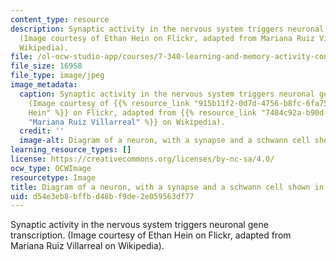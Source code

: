 ```yaml
---
content_type: resource
description: Synaptic activity in the nervous system triggers neuronal gene transcription.
  (Image courtesy of Ethan Hein on Flickr, adapted from Mariana Ruiz Villarreal on
  Wikipedia).
file: /ol-ocw-studio-app/courses/7-340-learning-and-memory-activity-controlled-gene-expression-in-the-nervous-system-fall-2009/d54e3eb8bffbd48bf9de2e059563df77_7-340f09-th.jpg
file_size: 16958
file_type: image/jpeg
image_metadata:
  caption: Synaptic activity in the nervous system triggers neuronal gene transcription.
    (Image courtesy of {{% resource_link "915b11f2-0d7d-4756-b8fc-6fa75df3543a" "Ethan
    Hein" %}} on Flickr, adapted from {{% resource_link "7484c92a-b90d-469f-9cf6-c2cee0ea10a6"
    "Mariana Ruiz Villarreal" %}} on Wikipedia).
  credit: ''
  image-alt: Diagram of a neuron, with a synapse and a schwann cell shown in detail.
learning_resource_types: []
license: https://creativecommons.org/licenses/by-nc-sa/4.0/
ocw_type: OCWImage
resourcetype: Image
title: Diagram of a neuron, with a synapse and a schwann cell shown in detail
uid: d54e3eb8-bffb-d48b-f9de-2e059563df77
---
```

Synaptic activity in the nervous system triggers neuronal gene transcription. (Image courtesy of Ethan Hein on Flickr, adapted from Mariana Ruiz Villarreal on Wikipedia).